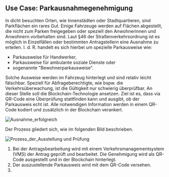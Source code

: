 ## Use Case: Parkausnahmegenehmigung 

In dicht besuchten Orten, wie Innenstädten oder Stadtquartieren, sind Parkflächen ein rares Gut. 
Einige Fahrzeuge werden auf Flächen abgestellt, die nicht zum Parken freigegeben oder speziell den Anwohnerinnen und Anwohnern vorbehalten sind.
Laut §46 der Straßenverkehrsordnung ist es möglich in Einzelfällen oder bestimmten Antragstellern eine Ausnahme zu erteilen.
I. d. R. handelt es sich hierbei um spezielle Parkausweise wie:
* Parkausweise für Handwerker,
* Parkausweise für ambulante soziale Dienste oder
* sogenannte "Bewohnerparkausweise".

Solche Ausweise werden im Fahrzeug hinterlegt und sind relativ leicht fälschbar. Speziell für Abfrageberechtigte, wie bspw. die Verkehrsüberwachung, ist die Gültigkeit nur schwierig überprüfbar. An dieser Stelle soll die Blockchain-Technologie ansetzen.
Ziel ist es, dass via QR-Code eine Überprüfung stattfinden kann und ausgibt, ob der Parkausweis echt ist.
Alle notwendigen Information werden in einem QR-Code kodiert und zusätzlich in der Blockchain verankert.

![Ausnahme_erfolgreich](https://user-images.githubusercontent.com/86418664/129541286-afa48b95-8249-4773-bbdc-e0e6f67b58fd.jpg)

Der Prozess gliedert sich, wie im folgenden Bild beschrieben.

![Prozess_der_Ausstellung und Prüfung](https://user-images.githubusercontent.com/86418664/129541948-9226b91e-6212-4b95-ab9f-2599881f95b6.png)

1. Bei der Antragsbearbeitung wird mit einem Verkehrsmanagementsystem (VMS) der Antrag geprüft und bearbeitet. 
   Die Genehmigung wird als QR-Code ausgestellt und in der Blockchain hinterlegt. 
2. Der auszustellende Parkausweis wird mit dem QR-Code versehen.
3. 
